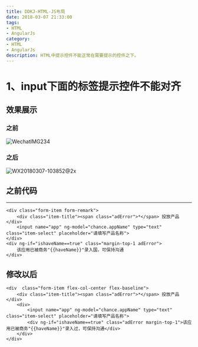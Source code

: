 ```yaml
---
title: DDKJ-HTML-JS布局
date: 2018-03-07 21:33:00
tags: 
- HTML 
- AngularJs
category: 
- HTML
- AngularJs
description: HTML中提示控件不能正常在需要提示的控件之下。
---
```

<!-- image url 
https://raw.githubusercontent.com/HealerJean123/HealerJean123.github.io/master/blogImages
-->

# 1、input下面的标签提示控件不能对齐<br>
## 效果展示

### 之前

![WechatIMG234](https://raw.githubusercontent.com/HealerJean123/HealerJean123.github.io/master/blogImages/WechatIMG234.jpeg)


### 之后
![WX20180307-103852@2x](https://raw.githubusercontent.com/HealerJean123/HealerJean123.github.io/master/blogImages/WX20180307-103852%402x.png)

## **之前代码** <br/>
---

```
<div class="form-item form-remark">
    <div class="item-title"><span class="adError">*</span> 投放产品</div>
    <input name="app" ng-model="chance.appName" type="text" class="item-select" placeholder="请填写产品名称">
</div>
<div ng-if="ishaveName==true" class="margin-top-1 adError">
    该应用已被商务"{{haveName}}"录入国，可保持沟通
</div>

```
## 修改以后


```
<div  class="form-item flex-col-center flex-baseline">
    <div class="item-title"><span class="adError">*</span> 投放产品</div>
    <div>
        <input name="app" ng-model="chance.appName" type="text" class="item-select" placeholder="请填写产品名称">
        <div ng-if="ishaveName==true" class="adError margin-top-1">该应用已被商务"{{haveName}}"录入过，可保持沟通</div>
    </div>
</div>

```

<!-- Gitalk 评论 start  -->

<link rel="stylesheet" href="https://unpkg.com/gitalk/dist/gitalk.css">
<script src="https://unpkg.com/gitalk@latest/dist/gitalk.min.js"></script> 
<div id="gitalk-container"></div>    
 <script type="text/javascript">
    var gitalk = new Gitalk({
		clientID: `1d164cd85549874d0e3a`,
		clientSecret: `527c3d223d1e6608953e835b547061037d140355`,
		repo: `HealerJean123.github.io`,
		owner: 'HealerJean123',
		admin: ['HealerJean123'],
		id: 'GitHub评论Gitalk插件',
    });
    gitalk.render('gitalk-container');
</script> 

<!-- Gitalk end -->

